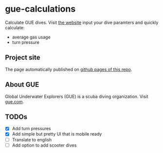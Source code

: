 # gue-calculations
Calculate GUE dives. Visit [the website](https://fabianschwarzfritz.github.io/gue-calculations/) input your dive paramters and quickly calculate:
 - average gas usage
 - turn pressure

## Project site
The page automatically published on [github pages of this repo](https://fabianschwarzfritz.github.io/gue-calculations/).

## About GUE
Global Underwater Explorers (GUE) is a scuba diving organization. Visit [gue.com](https://www.gue.com).

## TODOs
 - [x] Add turn pressures
 - [x] Add simple but pretty UI that is mobile ready
 - [ ] Translate to english
 - [ ] Add option to add scooter dives
